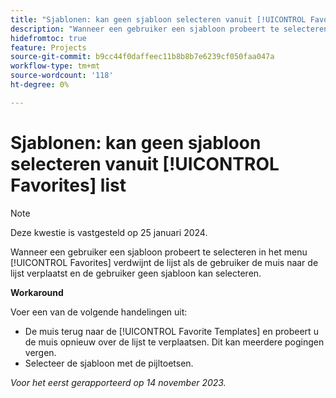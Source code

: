 ```yaml
---
title: "Sjablonen: kan geen sjabloon selecteren vanuit [!UICONTROL Favorites] list"
description: "Wanneer een gebruiker een sjabloon probeert te selecteren in het menu [!UICONTROL Favorites] verdwijnt de lijst als de gebruiker de muis naar de lijst verplaatst en de gebruiker geen sjabloon kan selecteren."
hidefromtoc: true
feature: Projects
source-git-commit: b9cc44f0daffeec11b8b8b7e6239cf050faa047a
workflow-type: tm+mt
source-wordcount: '118'
ht-degree: 0%

---
```



# Sjablonen: kan geen sjabloon selecteren vanuit [!UICONTROL Favorites] list

>[!NOTE]
>
>Deze kwestie is vastgesteld op 25 januari 2024.

Wanneer een gebruiker een sjabloon probeert te selecteren in het menu [!UICONTROL Favorites] verdwijnt de lijst als de gebruiker de muis naar de lijst verplaatst en de gebruiker geen sjabloon kan selecteren.

**Workaround**

Voer een van de volgende handelingen uit:

* De muis terug naar de [!UICONTROL Favorite Templates] en probeert u de muis opnieuw over de lijst te verplaatsen. Dit kan meerdere pogingen vergen.
* Selecteer de sjabloon met de pijltoetsen.

_Voor het eerst gerapporteerd op 14 november 2023._
